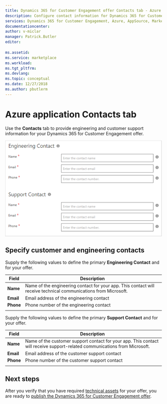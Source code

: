 ```yaml
---
title: Dynamics 365 for Customer Engagement offer Contacts tab - Azure Marketplace | Microsoft Docs
description: Configure contact information for Dynamics 365 for Customer Engagement offer on the AppSource Marketplace.
services: Dynamics 365 for Customer Engagement, Azure, AppSource, Marketplace, Cloud Partner Portal, 
documentationcenter:
author: v-miclar
manager: Patrick.Butler  
editor:

ms.assetid: 
ms.service: marketplace
ms.workload: 
ms.tgt_pltfrm: 
ms.devlang: 
ms.topic: conceptual
ms.date: 12/27/2018
ms.author: pbutlerm
---
```


# Azure application Contacts tab

Use the **Contacts** tab to provide engineering and customer support information for your Dynamics 365 for Customer Engagement offer.

![Contacts tab for offer](./media/dynce-contacts-tab.png)


## Specify customer and engineering contacts

Supply the following values to define the primary **Engineering Contact** and for your offer.

|    Field        |  Description                    |
|    ---------    |  ---------------                |
|  **Name**       |  Name of the engineering contact for your app. This contact will receive technical communications from Microsoft.   |
|  **Email**      |  Email address of the engineering contact  |
|  **Phone**      |  Phone number of the engineering contact  |
|  |  |

Supply the following values to define the primary **Support Contact** and for your offer.

|    Field        |   Description                   |
|    ---------    |  ---------------                |
|  **Name**       |  Name of the customer support contact for your app. This contact will receive support-related communications from Microsoft.   |
|  **Email**      |  Email address of the customer support contact  |
|  **Phone**      |  Phone number of the customer support contact  |
|  |  |


## Next steps

After you verify that you have required [technical assets](./cpp-create-technical-assets.md) for your offer, you are ready to [publish the Dynamics 365 for Customer Engagement offer](./cpp-publish-offer.md).
